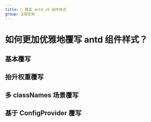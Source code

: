 ```yaml
---
title: 🚧 覆盖 antd v5 组件样式
group: 主题定制
---
```


# 如何更加优雅地覆写 antd 组件样式？

## 基本覆写

## 抬升权重覆写

## 多 classNames 场景覆写

## 基于 ConfigProvider 覆写
